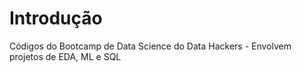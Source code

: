 # Introdução

Códigos do Bootcamp de Data Science do Data Hackers - Envolvem projetos de EDA, ML e SQL
